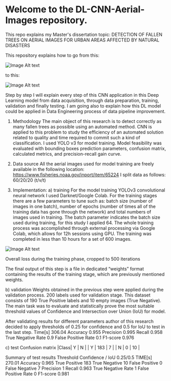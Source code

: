 # Welcome to the DL-CNN-Aerial-Images repository.
This repo explains my Master's dissertation topic:
DETECTION OF FALLEN TREES ON AERIAL IMAGES FOR URBAN AREAS AFFECTED BY NATURAL DISASTERS

This repository explains how to go from this:

![Image Alt text](https://github.com/petersolan/DL-CNN-Aerial-Images/assets/59766852/701994db-dc31-4687-9388-cc0c1b443d80)

to this:

![Image Alt text](https://github.com/petersolan/DL-CNN-Aerial-Images/assets/59766852/fac1fca2-6094-466f-88dc-4ba0f90cd4f6)

Step by step I will explain every step of this CNN application in this Deep Learning model from data acquisition, through data preparation, training, validation and finally testing. I am going also to explain how this DL model could be applied in Data Engineering process of data pipeline improvement.

1. Methodology
The main object of this research is to detect correctly as many fallen trees as possible using an automated method. CNN is applied to this problem to study the efficiency of an automated solution related to quality and time required to commit such a kind of classification. I used YOLO v3 for model training. Model feasibility was evaluated with bounding boxes prediction parameters, confusion matrix, calculated metrics, and precision-recall gain curve.

2. Data source
All the aerial images used for model training are freely available in the following location: https://www.fisheries.noaa.gov/inport/item/65224
I split data as follows: 60/20/20 (t/v/t)

3. Implementation:
a) training 
For the model training YOLOv3 convolutional neural network I used Darknet/Google Colab.
For the training stages there are a few parameters to tune such as:
batch size (number of images in one batch),
number of epochs (number of times all of the training data has gone through the network)
and total numbers of images used in training.
The batch parameter indicates the batch size used during training, for this study I applied 64. The whole training process was accomplished through external processing via Google Colab, which allows for 12h sessions using GPU. The training was completed in less than 10 hours for a set of 600 images.

![Image Alt text](https://github.com/petersolan/DL-CNN-Aerial-Images/assets/59766852/52f592a5-ba78-4c3a-aef0-306078159d4a)

Overall loss during the training phase, cropped to 500 iterations

The final output of this step is a file in dedicated “weights” format containing the results of the training stage, which are previously mentioned weights.

b) validation
Weights obtained in the previous step were applied during the validation process. 200 labels used for validation stage. This dataset  consists of 190 True Positive labels and 10 empty images (True Negative).
The main task was to evaluate and statistically prove the most suitable threshold values of Confidence and Intersection over Union (IoU) for model.

After validating results for different parameters author of this research decided to apply thresholds of 0.25 for confidence and 0.5 for IoU to test in the last step.
Time[s] 306.04
Accuracy 0.955
Precision 0.995
Recall 0.958
True Negative Rate 0.9
False Positive Rate 0.1
F1-score 0.976

c) test
Confusion matrix
|Class|  Y  |  N  |
|  Y  | 183 |  7  |
|  N  |  0  |  10 |

Summary of test results
Threshold Confidence / IoU 0.25/0.5
TIME[s] 270.01
Accuracy 0.965
True Positive 183
True Negative 10
False Positive 0
False Negative 7
Precision 1
Recall 0.963
True Negative Rate 1
False Positive Rate 0
F1-score 0.981
